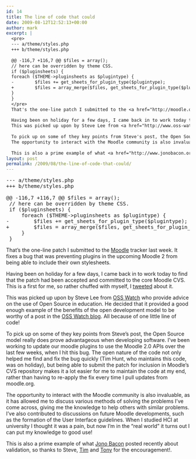 ```yaml
---
id: 14
title: The line of code that could
date: 2009-08-12T12:52:13+00:00
author: mark
excerpt: |
  <pre>
  --- a/theme/styles.php
  +++ b/theme/styles.php
  
  @@ -116,7 +116,7 @@ $files = array();
  // here can be overridden by theme CSS.
  if ($pluginsheets) {
  foreach ($THEME->pluginsheets as $plugintype) {
  -        $files += get_sheets_for_plugin_type($plugintype);
  +        $files = array_merge($files, get_sheets_for_plugin_type($plugintype));
  }
  }
  </pre>
  That's the one-line patch I submitted to the <a href="http://moodle.org">Moodle</a> tracker last week. It fixes a bug that was preventing plugins in the upcoming Moodle 2 from being able to include their own stylesheets.
  
  Having been on holiday for a few days, I came back in to work today to find that the patch had been accepted and committed to the core Moodle CVS. This is a first for me, so rather chuffed with myself, I <a href="http://twitter.com/marxjohnson">tweeted</a> about it.
  This was picked up upon by Steve Lee from <a href="http://www.oss-watch.ac.uk/">OSS Watch</a> who provide advice on the use of Open Source in education. He decided that it provided a good enough example of the benefits of the open development model to be worthy of a post in the <a href="https://osswatch.jiscinvolve.org/wp/2009/08/12/contributing-to-an-open-source-project/">OSS Watch blog</a>. All because of one little line of code!
  
  To pick up on some of they key points from Steve's post, the Open Source model really does prove advantageous when developing software.  I've been working to update our moodle plugins to use the Moodle 2.0 APIs over the last few weeks, when I hit this bug. The open nature of the code not only helped me find and fix the bug quickly (Tim Hunt, who maintains this code, was on holiday), but being able to submit the patch for inclusion in Moodle's CVS repository makes it a lot easier for me to maintain the code at my end, rather than having to re-apply the fix every time I pull updates from moodle.org.
  The opportunity to interact with the Moodle community is also invaluable, as it has allowed me to discuss various methods of solving the problems I've come across, giving me the knowledge to help others with similar problems. I've also contributed to discussions on future Moodle developments, such as the formation of the User Interface guidelines. When I studied HCI at university I thought it was a pain, but now I'm in the "real world" it turns out I can put my knowledge to good use!
  
  This is also a prime example of what <a href="http://www.jonobacon.org/2009/07/30/on-validation/">Jono Bacon</a> posted recently about validation, so thanks to Steve, <a href="http://tjhunt.blogspot.com/">Tim</a> and <a href="http://tonywhitmore.co.uk">Tony</a> for the encouragement!.
layout: post
permalink: /2009/08/the-line-of-code-that-could/
---
```

<pre>--- a/theme/styles.php
+++ b/theme/styles.php

@@ -116,7 +116,7 @@ $files = array();
 // here can be overridden by theme CSS.
 if ($pluginsheets) {
     foreach ($THEME->pluginsheets as $plugintype) {
-        $files += get_sheets_for_plugin_type($plugintype);
+        $files = array_merge($files, get_sheets_for_plugin_type($plugintype));
     }
 }
</pre>

That&#8217;s the one-line patch I submitted to the [Moodle](http://moodle.org) tracker last week. It fixes a bug that was preventing plugins in the upcoming Moodle 2 from being able to include their own stylesheets.

Having been on holiday for a few days, I came back in to work today to find that the patch had been accepted and committed to the core Moodle CVS. This is a first for me, so rather chuffed with myself, I [tweeted](http://twitter.com/marxjohnson) about it.
  
This was picked up upon by Steve Lee from [OSS Watch](http://www.oss-watch.ac.uk/) who provide advice on the use of Open Source in education. He decided that it provided a good enough example of the benefits of the open development model to be worthy of a post in the [OSS Watch blog](http://osswatch.jiscinvolve.org/2009/08/12/contributing-to-an-open-source-project/). All because of one little line of code!

To pick up on some of they key points from Steve&#8217;s post, the Open Source model really does prove advantageous when developing software. I&#8217;ve been working to update our moodle plugins to use the Moodle 2.0 APIs over the last few weeks, when I hit this bug. The open nature of the code not only helped me find and fix the bug quickly (Tim Hunt, who maintains this code, was on holiday), but being able to submit the patch for inclusion in Moodle&#8217;s CVS repository makes it a lot easier for me to maintain the code at my end, rather than having to re-apply the fix every time I pull updates from moodle.org.
  
The opportunity to interact with the Moodle community is also invaluable, as it has allowed me to discuss various methods of solving the problems I&#8217;ve come across, giving me the knowledge to help others with similar problems. I&#8217;ve also contributed to discussions on future Moodle developments, such as the formation of the User Interface guidelines. When I studied HCI at university I thought it was a pain, but now I&#8217;m in the &#8220;real world&#8221; it turns out I can put my knowledge to good use!

This is also a prime example of what [Jono Bacon](http://www.jonobacon.org/2009/07/30/on-validation/) posted recently about validation, so thanks to Steve, [Tim](http://tjhunt.blogspot.com/) and [Tony](http://tonywhitmore.co.uk) for the encouragement!.
